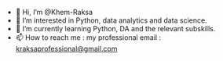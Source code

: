 - 👋 Hi, I’m @Khem-Raksa
- 👀 I’m interested in Python, data analytics and data science.
- 🌱 I’m currently learning Python, DA and the relevant subskills. 
- 📫 How to reach me : my professional email : kraksaprofessional@gmail.com

<!---
Khem-Raksa/Khem-Raksa is a ✨ special ✨ repository because its `README.md` (this file) appears on your GitHub profile.
You can click the Preview link to take a look at your changes.
--->
